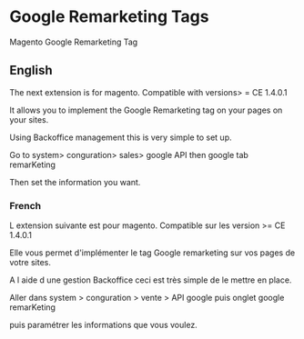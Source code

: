 # Google Remarketing Tags
Magento Google Remarketing Tag

## English

The next extension is for magento. Compatible with versions> = CE 1.4.0.1

It allows you to implement the Google Remarketing tag on your pages on your sites.

Using Backoffice management this is very simple to set up.

Go to system> conguration> sales> google API then google tab remarKeting

Then set the information you want.

### French

L extension suivante est pour magento.
Compatible sur les version >= CE 1.4.0.1

Elle vous permet d'implémenter le tag Google remarketing sur vos pages de votre sites.

A l aide d une gestion Backoffice ceci est très simple de le mettre en place.

Aller dans system > conguration > vente > API google puis onglet google remarKeting

puis paramétrer les informations que vous voulez. 

